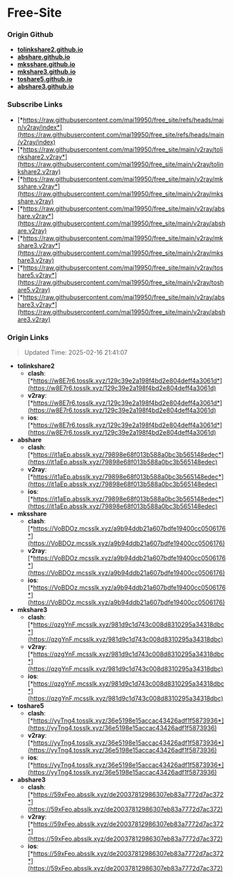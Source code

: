 # Free-Site

### Origin Github

- [**tolinkshare2.github.io**](https://github.com/tolinkshare2/tolinkshare2.github.io)
- [**abshare.github.io**](https://github.com/abshare/abshare.github.io)
- [**mksshare.github.io**](https://github.com/mksshare/mksshare.github.io)
- [**mkshare3.github.io**](https://github.com/mkshare3/mkshare3.github.io)
- [**toshare5.github.io**](https://github.com/toshare5/toshare5.github.io)
- [**abshare3.github.io**](https://github.com/abshare3/abshare3.github.io)

### Subscribe Links

- [*https://raw.githubusercontent.com/mai19950/free_site/refs/heads/main/v2ray/index*](https://raw.githubusercontent.com/mai19950/free_site/refs/heads/main/v2ray/index)
- [*https://raw.githubusercontent.com/mai19950/free_site/main/v2ray/tolinkshare2.v2ray*](https://raw.githubusercontent.com/mai19950/free_site/main/v2ray/tolinkshare2.v2ray)
- [*https://raw.githubusercontent.com/mai19950/free_site/main/v2ray/mksshare.v2ray*](https://raw.githubusercontent.com/mai19950/free_site/main/v2ray/mksshare.v2ray)
- [*https://raw.githubusercontent.com/mai19950/free_site/main/v2ray/abshare.v2ray*](https://raw.githubusercontent.com/mai19950/free_site/main/v2ray/abshare.v2ray)
- [*https://raw.githubusercontent.com/mai19950/free_site/main/v2ray/mkshare3.v2ray*](https://raw.githubusercontent.com/mai19950/free_site/main/v2ray/mkshare3.v2ray)
- [*https://raw.githubusercontent.com/mai19950/free_site/main/v2ray/toshare5.v2ray*](https://raw.githubusercontent.com/mai19950/free_site/main/v2ray/toshare5.v2ray)
- [*https://raw.githubusercontent.com/mai19950/free_site/main/v2ray/abshare3.v2ray*](https://raw.githubusercontent.com/mai19950/free_site/main/v2ray/abshare3.v2ray)

### Origin Links

> Updated Time: 2025-02-16 21:41:07

- **tolinkshare2**
  - **clash**: [*https://w8E7r6.tosslk.xyz/129c39e2a198f4bd2e804deff4a3061d*](https://w8E7r6.tosslk.xyz/129c39e2a198f4bd2e804deff4a3061d)
  - **v2ray**: [*https://w8E7r6.tosslk.xyz/129c39e2a198f4bd2e804deff4a3061d*](https://w8E7r6.tosslk.xyz/129c39e2a198f4bd2e804deff4a3061d)
  - **ios**: [*https://w8E7r6.tosslk.xyz/129c39e2a198f4bd2e804deff4a3061d*](https://w8E7r6.tosslk.xyz/129c39e2a198f4bd2e804deff4a3061d)
- **abshare**
  - **clash**: [*https://it1aEp.absslk.xyz/79898e68f013b588a0bc3b565148edec*](https://it1aEp.absslk.xyz/79898e68f013b588a0bc3b565148edec)
  - **v2ray**: [*https://it1aEp.absslk.xyz/79898e68f013b588a0bc3b565148edec*](https://it1aEp.absslk.xyz/79898e68f013b588a0bc3b565148edec)
  - **ios**: [*https://it1aEp.absslk.xyz/79898e68f013b588a0bc3b565148edec*](https://it1aEp.absslk.xyz/79898e68f013b588a0bc3b565148edec)
- **mksshare**
  - **clash**: [*https://VoBDOz.mcsslk.xyz/a9b94ddb21a607bdfe19400cc0506176*](https://VoBDOz.mcsslk.xyz/a9b94ddb21a607bdfe19400cc0506176)
  - **v2ray**: [*https://VoBDOz.mcsslk.xyz/a9b94ddb21a607bdfe19400cc0506176*](https://VoBDOz.mcsslk.xyz/a9b94ddb21a607bdfe19400cc0506176)
  - **ios**: [*https://VoBDOz.mcsslk.xyz/a9b94ddb21a607bdfe19400cc0506176*](https://VoBDOz.mcsslk.xyz/a9b94ddb21a607bdfe19400cc0506176)
- **mkshare3**
  - **clash**: [*https://qzgYnF.mcsslk.xyz/981d9c1d743c008d8310295a34318dbc*](https://qzgYnF.mcsslk.xyz/981d9c1d743c008d8310295a34318dbc)
  - **v2ray**: [*https://qzgYnF.mcsslk.xyz/981d9c1d743c008d8310295a34318dbc*](https://qzgYnF.mcsslk.xyz/981d9c1d743c008d8310295a34318dbc)
  - **ios**: [*https://qzgYnF.mcsslk.xyz/981d9c1d743c008d8310295a34318dbc*](https://qzgYnF.mcsslk.xyz/981d9c1d743c008d8310295a34318dbc)
- **toshare5**
  - **clash**: [*https://yyTng4.tosslk.xyz/36e5198e15accac43426adf1f5873936*](https://yyTng4.tosslk.xyz/36e5198e15accac43426adf1f5873936)
  - **v2ray**: [*https://yyTng4.tosslk.xyz/36e5198e15accac43426adf1f5873936*](https://yyTng4.tosslk.xyz/36e5198e15accac43426adf1f5873936)
  - **ios**: [*https://yyTng4.tosslk.xyz/36e5198e15accac43426adf1f5873936*](https://yyTng4.tosslk.xyz/36e5198e15accac43426adf1f5873936)
- **abshare3**
  - **clash**: [*https://59xFeo.absslk.xyz/de20037812986307eb83a7772d7ac372*](https://59xFeo.absslk.xyz/de20037812986307eb83a7772d7ac372)
  - **v2ray**: [*https://59xFeo.absslk.xyz/de20037812986307eb83a7772d7ac372*](https://59xFeo.absslk.xyz/de20037812986307eb83a7772d7ac372)
  - **ios**: [*https://59xFeo.absslk.xyz/de20037812986307eb83a7772d7ac372*](https://59xFeo.absslk.xyz/de20037812986307eb83a7772d7ac372)
